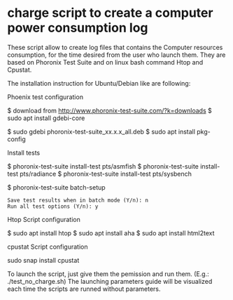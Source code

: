 # charge script to create a computer power consumption log

These script allow to create log files that contains the Computer resources consumption, for the time desired from the user who launch them.
They are based on Phoronix Test Suite and on linux bash command Htop and Cpustat.

The installation instruction for Ubuntu/Debian like are following:

Phoenix test configuration 

$ download from http://www.phoronix-test-suite.com/?k=downloads 
$ sudo apt install gdebi-core

$ sudo gdebi phoronix-test-suite_xx.x.x_all.deb
$ sudo apt install pkg-config


Install tests

$ phoronix-test-suite install-test pts/asmfish
$ phoronix-test-suite install-test pts/radiance
$ phoronix-test-suite install-test pts/sysbench

$ phoronix-test-suite batch-setup

    Save test results when in batch mode (Y/n): n
    Run all test options (Y/n): y

Htop Script configuration

$ sudo apt install htop
$ sudo apt install aha
$ sudo apt install html2text

cpustat Script configuration 

sudo snap install cpustat


To launch the script, just give them the pemission and run them. (E.g.:  ./test_no_charge.sh)
The launching parameters guide will be visualized each time the scripts are runned without parameters. 


